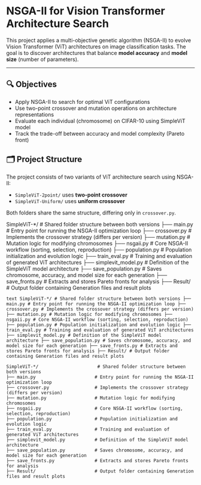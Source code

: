 # NSGA-II for Vision Transformer Architecture Search

This project applies a multi-objective genetic algorithm (NSGA-II) to evolve Vision Transformer (ViT) architectures on image classification tasks. The goal is to discover architectures that balance **model accuracy** and **model size** (number of parameters).

---

## 🔍 Objectives

- Apply NSGA-II to search for optimal ViT configurations
- Use two-point crossover and mutation operations on architecture representations
- Evaluate each individual (chromosome) on CIFAR-10 using SimpleViT model
- Track the trade-off between accuracy and model complexity (Pareto front)

## 🗂 Project Structure

The project consists of two variants of ViT architecture search using NSGA-II:
- `SimpleViT-2point/` uses **two-point crossover**
- `SimpleViT-Uniform/` uses **uniform crossover**

Both folders share the same structure, differing only in `crossover.py`.

SimpleViT-*/ # Shared folder structure between both versions
├── main.py # Entry point for running the NSGA-II optimization loop
├── crossover.py # Implements the crossover strategy (differs per version)
├── mutation.py # Mutation logic for modifying chromosomes
├── nsgaii.py # Core NSGA-II workflow (sorting, selection, reproduction)
├── population.py # Population initialization and evolution logic
├── train_eval.py # Training and evaluation of generated ViT architectures
├── simplevit_model.py # Definition of the SimpleViT model architecture
├── save_population.py # Saves chromosome, accuracy, and model size for each generation
├── save_fronts.py # Extracts and stores Pareto fronts for analysis
├── Result/ # Output folder containing Generation files and result plots


```text SimpleViT-*/ # Shared folder structure between both versions ├── main.py # Entry point for running the NSGA-II optimization loop ├── crossover.py # Implements the crossover strategy (differs per version) ├── mutation.py # Mutation logic for modifying chromosomes ├── nsgaii.py # Core NSGA-II workflow (sorting, selection, reproduction) ├── population.py # Population initialization and evolution logic ├── train_eval.py # Training and evaluation of generated ViT architectures ├── simplevit_model.py # Definition of the SimpleViT model architecture ├── save_population.py # Saves chromosome, accuracy, and model size for each generation ├── save_fronts.py # Extracts and stores Pareto fronts for analysis ├── Result/ # Output folder containing Generation files and result plots ```

```text
SimpleViT-*/                      # Shared folder structure between both versions
├── main.py                      # Entry point for running the NSGA-II optimization loop
├── crossover.py                 # Implements the crossover strategy (differs per version)
├── mutation.py                  # Mutation logic for modifying chromosomes
├── nsgaii.py                    # Core NSGA-II workflow (sorting, selection, reproduction)
├── population.py                # Population initialization and evolution logic
├── train_eval.py                # Training and evaluation of generated ViT architectures
├── simplevit_model.py           # Definition of the SimpleViT model architecture
├── save_population.py           # Saves chromosome, accuracy, and model size for each generation
├── save_fronts.py               # Extracts and stores Pareto fronts for analysis
├── Result/                      # Output folder containing Generation files and result plots
```

